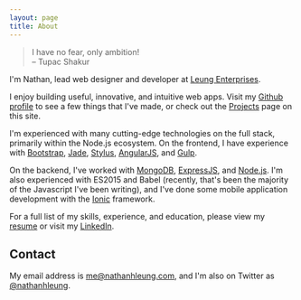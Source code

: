 ```yaml
---
layout: page
title: About
---
```

> I have no fear, only ambition!<br>
> &ndash; Tupac Shakur

I'm Nathan, lead web designer and developer at <a href="https://www.leungenterprises.com" target="_blank">Leung Enterprises</a>.

I enjoy building useful, innovative, and intuitive web apps.  Visit my <a href="http://github.com/nathanhleung" target="_blank">Github profile</a> to see a few things that I've made, or check out the <a href="/projects/" target="_blank">Projects</a> page on this site.

I'm experienced with many cutting-edge technologies on the full stack, primarily within the Node.js ecosystem.  On the frontend, I have experience with <a href="http://getbootstrap.com" target="_blank">Bootstrap</a>, <a href="http://jade-lang.com" target="_blank">Jade</a>, <a href="https://learnboost.github.io/stylus/" target="_blank">Stylus</a>, <a href="http://angularjs.org" target="_blank">AngularJS</a>, and <a href="http://gulpjs.com" target="_blank">Gulp</a>.

On the backend, I've worked with <a href="http://mongodb.org" target="_blank">MongoDB</a>, <a href="http://expressjs.com" target="_blank">ExpressJS</a>, and <a href="http://nodejs.org" target="_blank">Node.js</a>. I'm also experienced with ES2015 and Babel (recently, that's been the majority of the Javascript I've been writing), and I've done some mobile application development with the [Ionic](http://ionicframework.com/) framework.

For a full list of my skills, experience, and education, please view my <a href="https://xyz.nathanhleung.com/resume" target="_blank">resume</a> or visit my <a href="https://www.linkedin.com/in/nathanhleung" target="_blank">LinkedIn</a>.

## Contact
My email address is [me@nathanhleung.com](mailto:me@nathanhleung.com), and I'm also on Twitter as <a href="https://twitter.com/nathanhleung" target="_blank">@nathanhleung</a>.
